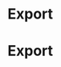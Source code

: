 <!--
created_at: '2012-04-12 19:13:39'
updated_at: '2013-03-13 14:13:52'
authors:
    - 'Jérôme Bogaerts'
tags:
    - Deliveries
-->

Export
======
Export
======


